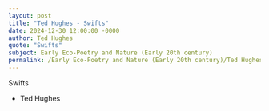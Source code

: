 ```yaml
---
layout: post
title: "Ted Hughes - Swifts"
date: 2024-12-30 12:00:00 -0000
author: Ted Hughes
quote: "Swifts"
subject: Early Eco-Poetry and Nature (Early 20th century)
permalink: /Early Eco-Poetry and Nature (Early 20th century)/Ted Hughes/Ted Hughes - Swifts
---
```


Swifts

- Ted Hughes
